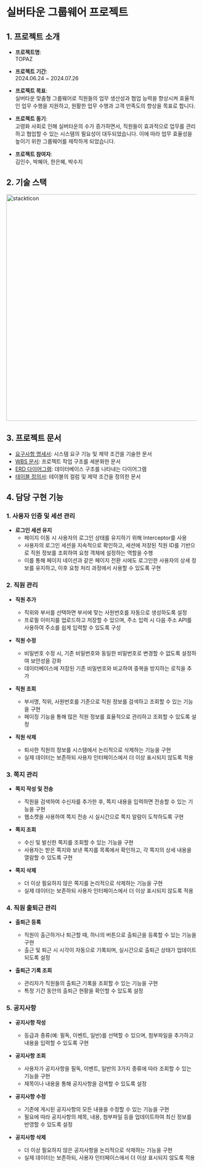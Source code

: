 # 실버타운 그룹웨어 프로젝트

## 1. 프로젝트 소개
- **프로젝트명**:  
  TOPAZ

- **프로젝트 기간**:  
  2024.06.24 ~ 2024.07.26

- **프로젝트 목표**:  
  실버타운 맞춤형 그룹웨어로 직원들의 업무 생산성과 협업 능력을 향상시켜 효율적인 업무 수행을 지원하고, 원활한 업무 수행과 고객 만족도의 향상을 목표로 합니다.

- **프로젝트 동기**:  
  고령화 사회로 인해 실버타운의 수가 증가하면서, 직원들이 효과적으로 업무를 관리하고 협업할 수 있는 시스템의 필요성이 대두되었습니다. 이에 따라 업무 효율성을 높이기 위한 그룹웨어를 제작하게 되었습니다.
  
- **프로젝트 참여자**:  
  김인수, 박혜아, 한은혜, 박수지 

## 2. 기술 스택
<img src="https://firebasestorage.googleapis.com/v0/b/stackticon-81399.appspot.com/o/images%2F1723378055982?alt=media&token=db9b639f-7767-4250-8a55-de6a66a303a7" alt="stackticon" style="width:600px" />

## 3. 프로젝트 문서
- [요구사항 명세서](https://github.com/Guinsu/GDJ80-TeamB-topaz/blob/main/topaz/src/main/resources/static/document/%EC%9A%94%EA%B5%AC%EC%82%AC%ED%95%AD%EB%AA%85%EC%84%B8%EC%84%9C.jpg): 시스템 요구 기능 및 제약 조건을 기술한 문서
- [WBS 문서](https://github.com/Guinsu/GDJ80-TeamB-topaz/blob/main/topaz/src/main/resources/static/document/WBS.jpg): 프로젝트 작업 구조를 세분화한 문서
- [ERD 다이어그램](https://github.com/Guinsu/GDJ80-TeamB-topaz/blob/main/topaz/src/main/resources/static/document/04.%20ERD(GDJ80_Team%20B).png): 데이터베이스 구조를 나타내는 다이어그램
- [테이블 정의서](https://docs.google.com/spreadsheets/d/1wTRTSSpyEERgcNskOXebz4BFeypHOJ5HmzukkMMTu-I/edit?gid=619662548#gid=619662548): 테이블의 컬럼 및 제약 조건을 정의한 문서

## 4. 담당 구현 기능

### 1. 사용자 인증 및 세션 관리

- **로그인 세션 유지**
  - 페이지 이동 시 사용자의 로그인 상태를 유지하기 위해 Interceptor를 사용
  - 사용자의 로그인 세션을 지속적으로 확인하고, 세션에 저장된 직원 ID를 기반으로 직원 정보를 조회하여 요청 객체에 설정하는 역할을 수행
  - 이를 통해 페이지 네이션과 같은 페이지 전환 시에도 로그인한 사용자의 상세 정보를 유지하고, 이후 요청 처리 과정에서 사용할 수 있도록 구현

### 2. 직원 관리

-   **직원 추가**

    -   직위와 부서를 선택하면 부서에 맞는 사원번호를 자동으로 생성하도록 설정
    -   프로필 이미지를 업로드하고 저장할 수 있으며, 주소 입력 시 다음 주소 API를 사용하여 주소를 쉽게 입력할 수 있도록 구성

-   **직원 수정**

    -   비밀번호 수정 시, 기존 비밀번호와 동일한 비밀번호로 변경할 수 없도록 설정하여 보안성을 강화
    -   데이터베이스에 저장된 기존 비밀번호와 비교하여 중복을 방지하는 로직을 추가

-   **직원 조회**

    -   부서명, 직위, 사원번호를 기준으로 직원 정보를 검색하고 조회할 수 있는 기능을 구현
    -   페이징 기능을 통해 많은 직원 정보를 효율적으로 관리하고 조회할 수 있도록 설정

-   **직원 삭제**
    -   퇴사한 직원의 정보를 시스템에서 논리적으로 삭제하는 기능을 구현
    -   실제 데이터는 보존하되 사용자 인터페이스에서 더 이상 표시되지 않도록 적용

### 3. 쪽지 관리

-   **쪽지 작성 및 전송**

    -   직원을 검색하여 수신자를 추가한 후, 쪽지 내용을 입력하면 전송할 수 있는 기능을 구현
    -   웹소켓을 사용하여 쪽지 전송 시 실시간으로 쪽지 알람이 도착하도록 구현

-   **쪽지 조회**

    -   수신 및 발신한 쪽지를 조회할 수 있는 기능을 구현
    -   사용자는 받은 쪽지와 보낸 쪽지를 목록에서 확인하고, 각 쪽지의 상세 내용을 열람할 수 있도록 구현

-   **쪽지 삭제**
    -   더 이상 필요하지 않은 쪽지를 논리적으로 삭제하는 기능을 구현
    -   실제 데이터는 보존하되 사용자 인터페이스에서 더 이상 표시되지 않도록 적용

### 4. 직원 출퇴근 관리
- **출퇴근 등록**
  - 직원이 출근하거나 퇴근할 때, 하나의 버튼으로 출퇴근을 등록할 수 있는 기능을 구현
  - 출근 및 퇴근 시 시각이 자동으로 기록되며, 실시간으로 출퇴근 상태가 업데이트되도록 설정

- **출퇴근 기록 조회** 
  - 관리자가 직원들의 출퇴근 기록을 조회할 수 있는 기능을 구현
  - 특정 기간 동안의 출퇴근 현황을 확인할 수 있도록 설정

### 5. 공지사항

- **공지사항 작성**
  - 등급과 종류(예: 필독, 이벤트, 일반)를 선택할 수 있으며, 첨부파일을 추가하고 내용을 입력할 수 있도록 구현

- **공지사항 조회**  
  - 사용자가 공지사항을 필독, 이벤트, 일반의 3가지 종류에 따라 조회할 수 있는 기능을 구현
  - 제목이나 내용을 통해 공지사항을 검색할 수 있도록 설정

- **공지사항 수정**  
  - 기존에 게시된 공지사항의 모든 내용을 수정할 수 있는 기능을 구현 
  - 필요에 따라 공지사항의 제목, 내용, 첨부파일 등을 업데이트하여 최신 정보를 반영할 수 있도록 설정

- **공지사항 삭제**  
  - 더 이상 필요하지 않은 공지사항을 논리적으로 삭제하는 기능을 구현
  - 실제 데이터는 보존하되, 사용자 인터페이스에서 더 이상 표시되지 않도록 적용
 
